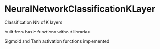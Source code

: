 # NeuralNetworkClassificationKLayer
Classification NN of K layers 


built from basic functions without libraries 


Sigmoid and Tanh activation functions implemented 

